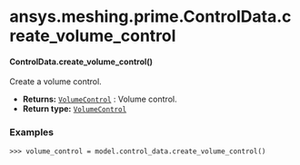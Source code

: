 # ansys.meshing.prime.ControlData.create_volume_control



#### ControlData.create_volume_control()

Create a volume control.

* **Returns:**
  [`VolumeControl`](ansys.meshing.prime.VolumeControl.md#ansys.meshing.prime.VolumeControl)
  : Volume control.
* **Return type:**
  [`VolumeControl`](ansys.meshing.prime.VolumeControl.md#ansys.meshing.prime.VolumeControl)

### Examples

```pycon
>>> volume_control = model.control_data.create_volume_control()
```

<!-- !! processed by numpydoc !! -->
